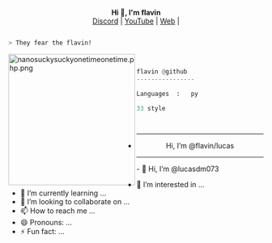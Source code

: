 <p align='center'>
  <b>Hi 👋, I'm flavin</b><br>
  <a href="https://discord.gg/873">Discord</a> |
  <a href="https://www.youtube.com/@flavinxqz">YouTube</a> |
  <a href="">Web</a> |



```bash

> They fear the flavin!

```
<img src="https://cdn.discordapp.com/attachments/1218409287693369476/1220889067206606939/dogs.gif?ex=6610948c&is=65fe1f8c&hm=0b6846bf1edd1830e9ed0f373384015cf3e50b4840d9734c0056ca6cc834b1a1&" align="left" src="https://media.discordapp.net/attachments/975703159982923848/995337889321844886/1657350460774.jpg?width=682&height=682" alt="nanosuckysuckyonetimeonetime.php.png" width="250" height="260">

```py


flavin @github
----------------

Languages  :   py

33 style

  
```










------------												
- <p align="center"> Hi, I’m @flavin/lucas

-----------------

<!---
looser Web/looser Web is a ✨ special ✨ repository because its `README.md` (this file) appears on your GitHub profile.
You can click the Preview link to take a look at your changes.
--->- 👋 Hi, I’m @lucasdm073
- 👀 I’m interested in ...
- 🌱 I’m currently learning ...
- 💞️ I’m looking to collaborate on ...
- 📫 How to reach me ...
- 😄 Pronouns: ...
- ⚡ Fun fact: ...

<!---
lucasdm073/lucasdm073 is a ✨ special ✨ repository because its `README.md` (this file) appears on your GitHub profile.
You can click the Preview link to take a look at your changes.
--->
